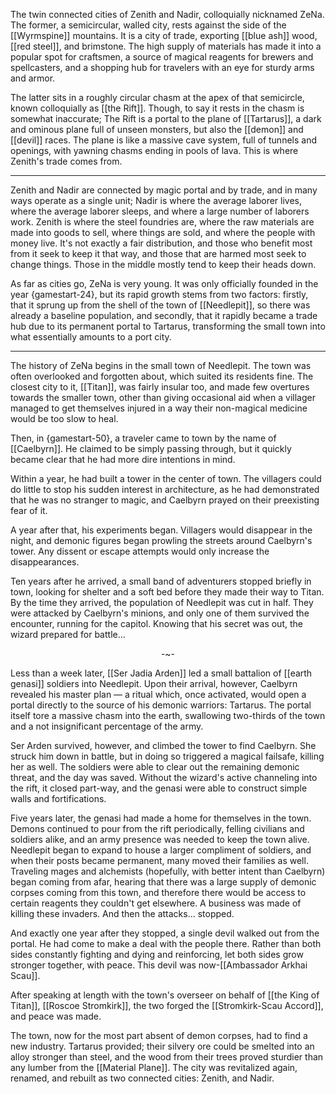 The twin connected cities of Zenith and Nadir, colloquially nicknamed ZeNa. The former, a semicircular, walled city, rests against the side of the [[Wyrmspine]] mountains. It is a city of trade, exporting [[blue ash]] wood, [[red steel]], and brimstone. The high supply of materials has made it into a popular spot for craftsmen, a source of magical reagents for brewers and spellcasters, and a shopping hub for travelers with an eye for sturdy arms and armor.

The latter sits in a roughly circular chasm at the apex of that semicircle, known colloquially as [[the Rift]]. Though, to say it rests in the chasm is somewhat inaccurate; The Rift is a portal to the plane of [[Tartarus]], a dark and ominous plane full of unseen monsters, but also the [[demon]] and [[devil]] races. The plane is like a massive cave system, full of tunnels and openings, with yawning chasms ending in pools of lava. This is where Zenith's trade comes from.

---
Zenith and Nadir are connected by magic portal and by trade, and in many ways operate as a single unit; Nadir is where the average laborer lives, where the average laborer sleeps, and where a large number of laborers work. Zenith is where the steel foundries are, where the raw materials are made into goods to sell, where things are sold, and where the people with money live. It's not exactly a fair distribution, and those who benefit most from it seek to keep it that way, and those that are harmed most seek to change things. Those in the middle mostly tend to keep their heads down.

As far as cities go, ZeNa is very young. It was only officially founded in the year {gamestart-24}, but its rapid growth stems from two factors: firstly, that it sprung up from the shell of the town of [[Needlepit]], so there was already a baseline population, and secondly, that it rapidly became a trade hub due to its permanent portal to Tartarus, transforming the small town into what essentially amounts to a port city.

---
The history of ZeNa begins in the small town of Needlepit. The town was often overlooked and forgotten about, which suited its residents fine. The closest city to it, [[Titan]], was fairly insular too, and made few overtures towards the smaller town, other than giving occasional aid when a villager managed to get themselves injured in a way their non-magical medicine would be too slow to heal.

Then, in {gamestart-50}, a traveler came to town by the name of [[Caelbyrn]]. He claimed to be simply passing through, but it quickly became clear that he had more dire intentions in mind.

Within a year, he had built a tower in the center of town. The villagers could do little to stop his sudden interest in architecture, as he had demonstrated that he was no stranger to magic, and Caelbyrn prayed on their preexisting fear of it.

A year after that, his experiments began. Villagers would disappear in the night, and demonic figures began prowling the streets around Caelbyrn's tower. Any dissent or escape attempts would only increase the disappearances.

Ten years after he arrived, a small band of adventurers stopped briefly in town, looking for shelter and a soft bed before they made their way to Titan. By the time they arrived, the population of Needlepit was cut in half. They were attacked by Caelbyrn's minions, and only one of them survived the encounter, running for the capitol. Knowing that his secret was out, the wizard prepared for battle...

<p align="center">-~-</p>

Less than a week later, [[Ser Jadia Arden]] led a small battalion of [[earth genasi]] soldiers into Needlepit. Upon their arrival, however, Caelbyrn revealed his master plan — a ritual which, once activated, would open a portal directly to the source of his demonic warriors: Tartarus. The portal itself tore a massive chasm into the earth, swallowing two-thirds of the town and a not insignificant percentage of the army. 

Ser Arden survived, however, and climbed the tower to find Caelbyrn. She struck him down in battle, but in doing so triggered a magical failsafe, killing her as well. The soldiers were able to clear out the remaining demonic threat, and the day was saved. Without the wizard's active channeling into the rift, it closed part-way, and the genasi were able to construct simple walls and fortifications. 

Five years later, the genasi had made a home for themselves in the town. Demons continued to pour from the rift periodically, felling civilians and soldiers alike, and an army presence was needed to keep the town alive. Needlepit began to expand to house a larger compliment of soldiers, and when their posts became permanent, many moved their families as well. Traveling mages and alchemists (hopefully, with better intent than Caelbyrn) began coming from afar, hearing that there was a large supply of demonic corpses coming from this town, and therefore there would be access to certain reagents they couldn't get elsewhere. A business was made of killing these invaders. And then the attacks... stopped.

And exactly one year after they stopped, a single devil walked out from the portal. He had come to make a deal with the people there. Rather than both sides constantly fighting and dying and reinforcing, let both sides grow stronger together, with peace. This devil was now-[[Ambassador Arkhai Scau]].

After speaking at length with the town's overseer on behalf of [[the King of Titan]], [[Roscoe Stromkirk]], the two forged the [[Stromkirk-Scau Accord]], and peace was made.

The town, now for the most part absent of demon corpses, had to find a new industry. Tartarus provided; their silvery ore could be smelted into an alloy stronger than steel, and the wood from their trees proved sturdier than any lumber from the [[Material Plane]]. The city was revitalized again, renamed, and rebuilt as two connected cities: Zenith, and Nadir. 